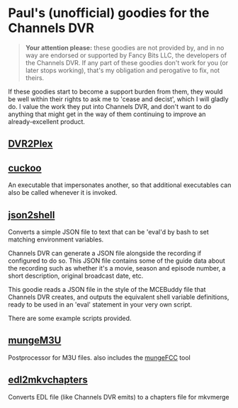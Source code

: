 # Paul's (unofficial) goodies for the Channels DVR

 > **Your attention please:** these goodies are not provided by, and in no way are endorsed or supported by Fancy Bits LLC,
 > the developers of the Channels DVR. If any part of these goodies don't work for you (or later stops working), that's
 > my obligation and perogative to fix, not theirs.

If these goodies start to become a support burden from them, they would be well within their rights to ask me to 'cease and decist',
which I will gladly do. I value the work they put into Channels DVR, and don't want to do anything that might get in the way of them
continuing to improve an already-excellent product.

## [DVR2Plex](https://channels-dvr-goodies.github.io/DVR2Plex)

## [cuckoo](https://channels-dvr-goodies.github.io/cuckoo)

An executable that impersonates another, so that additional executables can also be called whenever it is invoked.

## [json2shell](https://channels-dvr-goodies.github.io/DVR2Plex)

Converts a simple JSON file to text that can be 'eval'd by bash to set matching environment variables.

Channels DVR can generate a JSON file alongside the recording if configured to do so. This JSON file contains
some of the guide data about the recording such as whether it's a movie, season and episode number, a short
description, original broadcast date, etc.

This goodie reads a JSON file in the style of the MCEBuddy file that Channels DVR creates, and outputs the
equivalent shell variable definitions, ready to be used in an 'eval' statement in your very own script.

There are some example scripts provided.

## [mungeM3U](https://channels-dvr-goodies.github.io/mungeM3U)

Postprocessor for M3U files. also includes the [mungeFCC](https://channels-dvr-goodies.github.io/mungeFCC) tool

## [edl2mkvchapters](https://channels-dvr-goodies.github.io/edl2mkvchapters)

Converts EDL file (like Channels DVR emits) to a chapters file for mkvmerge
